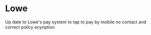 # Lowe
Up date to Lowe's pay system to tap  to pay by mobile no contact and correct policy ecyription
